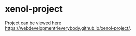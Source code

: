 # xenol-project
Project can be viewed here https://webdevelopment4everybody.github.io/xenol-project/.
